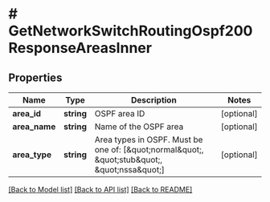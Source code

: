 # # GetNetworkSwitchRoutingOspf200ResponseAreasInner

## Properties

Name | Type | Description | Notes
------------ | ------------- | ------------- | -------------
**area_id** | **string** | OSPF area ID | [optional]
**area_name** | **string** | Name of the OSPF area | [optional]
**area_type** | **string** | Area types in OSPF. Must be one of: [\&quot;normal\&quot;, \&quot;stub\&quot;, \&quot;nssa\&quot;] | [optional]

[[Back to Model list]](../../README.md#models) [[Back to API list]](../../README.md#endpoints) [[Back to README]](../../README.md)
